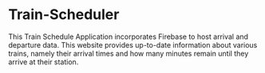 # Train-Scheduler
This Train Schedule Application incorporates Firebase to host arrival and departure data. This website provides up-to-date information about various trains, namely their arrival times and how many minutes remain until they arrive at their station.